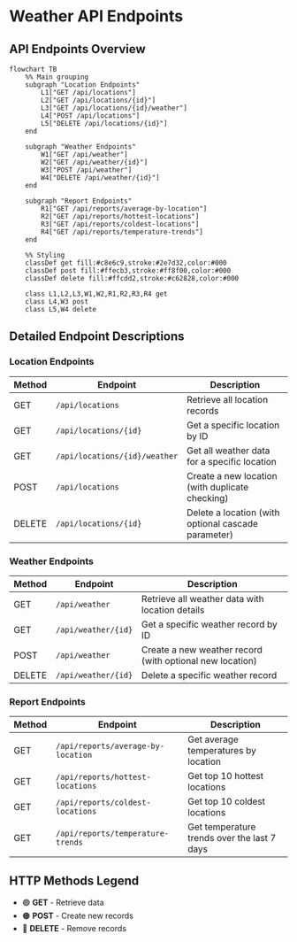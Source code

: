 # Weather API Endpoints

## API Endpoints Overview

```mermaid
flowchart TB
    %% Main grouping
    subgraph "Location Endpoints"
        L1["GET /api/locations"]
        L2["GET /api/locations/{id}"]
        L3["GET /api/locations/{id}/weather"]
        L4["POST /api/locations"]
        L5["DELETE /api/locations/{id}"]
    end

    subgraph "Weather Endpoints"
        W1["GET /api/weather"]
        W2["GET /api/weather/{id}"]
        W3["POST /api/weather"]
        W4["DELETE /api/weather/{id}"]
    end

    subgraph "Report Endpoints"
        R1["GET /api/reports/average-by-location"]
        R2["GET /api/reports/hottest-locations"]
        R3["GET /api/reports/coldest-locations"]
        R4["GET /api/reports/temperature-trends"]
    end

    %% Styling
    classDef get fill:#c8e6c9,stroke:#2e7d32,color:#000
    classDef post fill:#ffecb3,stroke:#ff8f00,color:#000
    classDef delete fill:#ffcdd2,stroke:#c62828,color:#000

    class L1,L2,L3,W1,W2,R1,R2,R3,R4 get
    class L4,W3 post
    class L5,W4 delete
```

## Detailed Endpoint Descriptions

### Location Endpoints

| Method | Endpoint | Description |
|--------|----------|-------------|
| GET    | `/api/locations` | Retrieve all location records |
| GET    | `/api/locations/{id}` | Get a specific location by ID |
| GET    | `/api/locations/{id}/weather` | Get all weather data for a specific location |
| POST   | `/api/locations` | Create a new location (with duplicate checking) |
| DELETE | `/api/locations/{id}` | Delete a location (with optional cascade parameter) |

### Weather Endpoints

| Method | Endpoint | Description |
|--------|----------|-------------|
| GET    | `/api/weather` | Retrieve all weather data with location details |
| GET    | `/api/weather/{id}` | Get a specific weather record by ID |
| POST   | `/api/weather` | Create a new weather record (with optional new location) |
| DELETE | `/api/weather/{id}` | Delete a specific weather record |

### Report Endpoints

| Method | Endpoint | Description |
|--------|----------|-------------|
| GET    | `/api/reports/average-by-location` | Get average temperatures by location |
| GET    | `/api/reports/hottest-locations` | Get top 10 hottest locations |
| GET    | `/api/reports/coldest-locations` | Get top 10 coldest locations |
| GET    | `/api/reports/temperature-trends` | Get temperature trends over the last 7 days |

## HTTP Methods Legend

- 🟢 **GET** - Retrieve data
- 🟠 **POST** - Create new records
- 🔴 **DELETE** - Remove records